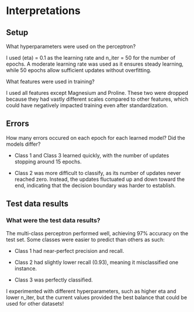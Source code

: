 # Interpretations

## Setup

What hyperparameters were used on the perceptron?

I used (eta) = 0.1 as the learning rate and n_iter = 50 for the number of epochs. A moderate learning rate was used as it ensures steady learning, while 50 epochs allow sufficient updates without overfitting.

What features were used in training?

I used all features except Magnesium and Proline. These two were dropped because they had vastly different scales compared to other features, which could have negatively impacted training even after standardization.

## Errors

How many errors occured on each epoch for each learned model? Did the models differ? 

- Class 1 and Class 3 learned quickly, with the number of updates stopping around 15 epochs.

- Class 2 was more difficult to classify, as its number of updates never reached zero. Instead, the updates fluctuated up and down toward the end, indicating that the decision boundary was harder to establish.


## Test data results

### What were the test data results? 

The multi-class perceptron performed well, achieving 97% accuracy on the test set. Some classes were easier to predict than others as such:

- Class 1 had near-perfect precision and recall.

- Class 2 had slightly lower recall (0.93), meaning it misclassified one instance.

- Class 3 was perfectly classified.

I experimented with different hyperparameters, such as higher eta and lower n_iter, but the current values provided the best balance that could be used for other datasets! 

